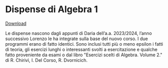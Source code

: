 # Dispense di Algebra 1

[Download](https://github.com/lorenzo-ferrari/algebra1/releases/latest/download/algebra1.pdf)

Le dispense nascono dagli appunti di Daria dell’a.a. 2023/2024, l’anno successivo Lorenzo le ha integrate sulla base del nuovo corso. I due programmi erano di fatto identici. Sono inclusi tutti più o meno epsilon i fatti di teoria, gli esercizi lunghi o interessanti svolti a esercitazione e qualche fatto proveniente da esami o dal libro "Esercizi scelti di Algebra. Volume 2." di R. Chirivì, I. Del Corso, R. Dvornicich.
